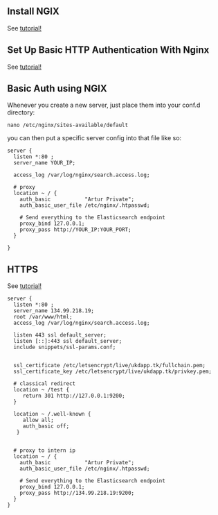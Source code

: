 ## Install NGIX
See [tutorial!](https://www.digitalocean.com/community/tutorials/how-to-install-nginx-on-ubuntu-14-04-lts)

## Set Up Basic HTTP Authentication With Nginx
See [tutorial!](https://www.digitalocean.com/community/tutorials/how-to-set-up-basic-http-authentication-with-nginx-on-ubuntu-14-04)

## Basic Auth using NGIX
Whenever you create a new server, just place them into your conf.d directory:
````
nano /etc/nginx/sites-available/default
````
you can then put a specific server config into that file like so:
````
server {
  listen *:80 ;
  server_name YOUR_IP;
 
  access_log /var/log/nginx/search.access.log;
     
  # proxy
  location ~ / {
    auth_basic           "Artur Private";
    auth_basic_user_file /etc/nginx/.htpasswd;

    # Send everything to the Elasticsearch endpoint
    proxy_bind 127.0.0.1;
    proxy_pass http://YOUR_IP:YOUR_PORT;
  }

}
````
## HTTPS
See [tutorial!](https://www.digitalocean.com/community/tutorials/how-to-secure-nginx-with-let-s-encrypt-on-debian-8)
````
server {
  listen *:80 ;
  server_name 134.99.218.19;
  root /var/www/html;
  access_log /var/log/nginx/search.access.log;

  listen 443 ssl default_server;
  listen [::]:443 ssl default_server;
  include snippets/ssl-params.conf;

 
  ssl_certificate /etc/letsencrypt/live/ukdapp.tk/fullchain.pem;
  ssl_certificate_key /etc/letsencrypt/live/ukdapp.tk/privkey.pem;
  
  # classical redirect
  location ~ /test {
     return 301 http://127.0.0.1:9200;
  }

  location ~ /.well-known {
     allow all;
     auth_basic off;
   }
   
   
  # proxy to intern ip
  location ~ / {
    auth_basic           "Artur Private";
    auth_basic_user_file /etc/nginx/.htpasswd;

    # Send everything to the Elasticsearch endpoint
    proxy_bind 127.0.0.1;
    proxy_pass http://134.99.218.19:9200;
  }
}
````
